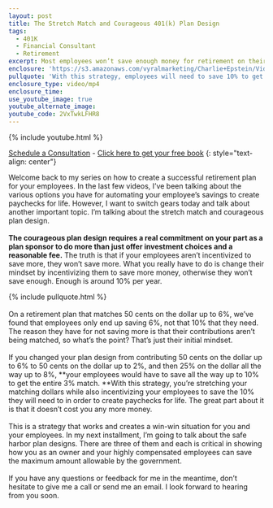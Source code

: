 ```yaml
---
layout: post
title: The Stretch Match and Courageous 401(k) Plan Design
tags:
  - 401K
  - Financial Consultant
  - Retirement
excerpt: Most employees won’t save enough money for retirement on their own. Here’s how you can help them get closer without increasing your contributions.
enclosure: 'https://s3.amazonaws.com/vyralmarketing/Charlie+Epstein/Videos/2017+Videos/The+Stretch+Match+and+Courageous+401%2528k%2529+Plan+Design+-+The+401K+Coach.mp4'
pullquote: 'With this strategy, employees will need to save 10% to get the full match.'
enclosure_type: video/mp4
enclosure_time:
use_youtube_image: true
youtube_alternate_image:
youtube_code: 2VxTwkLFHR8
---
```



{% include youtube.html %}

[Schedule a Consultation](https://secure.scheduleonce.com/Consultation-EpsteinFinancial) - [Click here to get your free book](https://www.epsteinfinancial.com/free-book-offer.html)
{: style="text-align: center"}

Welcome back to my series on how to create a successful retirement plan for your employees. In the last few videos, I’ve been talking about the various options you have for automating your employee’s savings to create paychecks for life. However, I want to switch gears today and talk about another important topic. I’m talking about the stretch match and courageous plan design.&nbsp;
<br>&nbsp;
<br>**The courageous plan design requires a real commitment on your part as a plan sponsor to do more than just offer investment choices and a reasonable fee.** The truth is that if your employees aren’t incentivized to save more, they won’t save more. What you really have to do is change their mindset by incentivizing them to save more money, otherwise they won’t save enough. Enough is around 10% per year.

{% include pullquote.html %}
<br>&nbsp;
<br>On a retirement plan that matches 50 cents on the dollar up to 6%, we’ve found that employees only end up saving 6%, not that 10% that they need. The reason they have for not saving more is that their contributions aren’t being matched, so what’s the point? That’s just their initial mindset.
<br>&nbsp;
<br>If you changed your plan design from contributing 50 cents on the dollar up to 6% to 50 cents on the dollar up to 2%, and then 25% on the dollar all the way up to 8%, **your employees would have to save all the way up to 10% to get the entire 3% match.&nbsp;**With this strategy, you’re stretching your matching dollars while also incentivizing your employees to save the 10% they will need to in order to create paychecks for life. The great part about it is that it doesn’t cost you any more money.
<br>&nbsp;
<br>This is a strategy that works and creates a win-win situation for you and your employees. In my next installment, I’m going to talk about the safe harbor plan designs. There are three of them and each is critical in showing how you as an owner and your highly compensated employees can save the maximum amount allowable by the government.
<br>&nbsp;
<br>If you have any questions or feedback for me in the meantime, don’t hesitate to give me a call or send me an email. I look forward to hearing from you soon.
